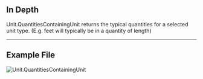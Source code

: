 ## In Depth
Unit.QuantitiesContainingUnit returns the typical quantities for a selected unit type. (E.g. feet will typically be in a quantity of length)
___
## Example File

![Unit.QuantitiesContainingUnit](./DynamoUnits.Unit.QuantitiesContainingUnit_img.png)
